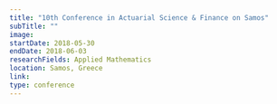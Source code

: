 ```yaml
---
title: "10th Conference in Actuarial Science & Finance on Samos"
subTitle: ""
image:
startDate: 2018-05-30
endDate: 2018-06-03
researchFields: Applied Mathematics
location: Samos, Greece
link: 
type: conference
---
```


